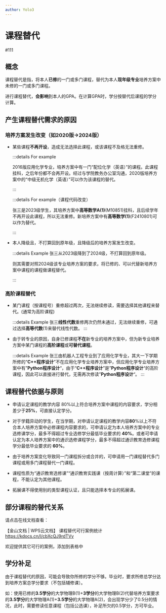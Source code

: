 ```yaml
---
author: Yolo3
---
```


# 课程替代

#111

## 概念

课程替代是指，将本人**已修**的一门或多门课程，替代为本人**现年级专业**培养方案中未修的一门或多门课程。

进行课程替代，**会影响**到本人的GPA。在计算GPA时，学分按替代后课程的学分计算。

## 产生课程替代需求的原因

### 培养方案发生改变（如2020版→2024版）

- 某些课程**不再开设**，造成无法选择此课程，或该课程不及格无法重修。
  
  :::details For example
  
  2016版应用化学专业，培养方案中有一门“配位化学（英语）”的课程。此课程挂科，之后年份都不会再开设。经过与学院教务办公室沟通，2020版培养方案中的“中级无机化学（英语）”可以作为该课程的替代。
  
  :::
  
  :::details For example（课程代码改变）
  
  张三是2023级学生，其培养方案中**高等数学A(1)**(M10851)挂科，且后续学年不再开设此课程，所以无法重修。新培养方案中有**高等数学(1)**(F2410801)可以作为替代。
  
  :::
  
- 本人降级且，不打算回到原年级，且降级后的培养方案发生改变。

  :::details Example
  张三从2023级降到了2024级，不打算回到原年级。

  则其需要对照2024级该专业培养方案的要求，将已修的、可以代替新培养方案中课程的课程做课程替代。

  :::

### 高阶课程替代

- 某门课程（按课程号）重修超过两次，无法继续修读，需要选择其他课程来替代。(通常为高阶课程)

  :::details Example
  张三**线性代数**重修两次仍然未通过，无法继续重修，可通过选择**高等代数**(1)来替代线性代数。
  :::

- 由于转专业的原因，自身已修课程**不在**新专业的培养方案中，但为新专业培养方案中某门课程的**高阶课程**或**可替代课程**。

  :::details Example
  张三由机器人工程专业到了应用化学专业，其大一下学期所修的“**C++程序设计**”不在应用化学专业培养方案中，但应用化学专业培养方案中有”**Python程序设计**“，由于“**C++程序设计**”是”**Python程序设计**“的高阶课程，因此可以直接进行替代，无需再次修读”**Python程序设计**“。
  :::

## 课程替代依据与原则

- 申请认定课程的教学内容 80%以上符合培养方案中课程的内容要求，学分相差少于**25%**，可直接认定学分。
- 对于学籍异动的学生，在当学期，对申请认定课程的教学内容**80**%以上不符合本人培养方案中必修课程内容要求的，可申请认定为本人培养方案中的专业选修课学分，最多不得超过专业选修学分最低毕业要求的 **40%**。或者可申请认定为本人培养方案中的通识选修课程学分，最多不得超过通识教育选修课程学分最低毕业要求的 **60%**。
- 由于培养方案变化导致同一门课程拆分或合并的，可申请用一门课程替代多门课程或用多门课程替代一门课程。

- 课程性质为“通识教育选修课”“通识教育实践课（按周计算）”和“第二课堂”的课程，不能认定为其他课程。

- 拓展课不得使用别的类型课程认证，且只能选择本专业的拓展课。

## 部分课程的替代关系

请点击在线文档查看：

【金山文档 | WPS云文档】 课程替代可行案例统计  https://kdocs.cn/l/cbXcQJ9rdTVv

欢迎提供其它可行的案例，添加到表格中

## 学分补足

由于课程替代的原因，可能会导致你所修的学分不够。毕业时，要求所修总学分达到培养方案总学分要求（不包括辅修课）。

如：使用已修的**3.5学分**的大学物理B(1)+**3学分**的大学物理B(2)代替培养方案要求的**3.5学分**的大学物理A(1)+**3.5学分**的大学物理A(2)，会出现学分少了0.5分的情况，此时，需要修读任意课程（包括公选课），补足所欠的0.5学分，方可毕业。
